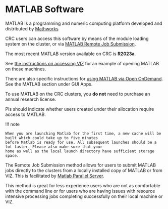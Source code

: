 # MATLAB Software

MATLAB is a programming and numeric computing platform developed and distributed by 
[Mathworks](https://www.mathworks.com/)

CRC users can access this software by means of the module loading system on the cluster, or via 
[MATLAB Remote Job Submission](matlab-remote-job-submission.md). 

The most recent MATLAB version available on CRC is **R2023a**.

See [the instructions on accessing VIZ](../../../web-portals/viz.md) for an example of opening MATLAB on those machines.

There are also specific instructions for [using MATLAB via Open OnDemand](../../../web-portals/open-ondemand.md). See 
the MATLAB section under GUI Apps.

To use MATLAB on the CRC clusters, you **do not** need to purchase an annual research license.

PIs should indicate whether users created under their allocation require access to MATLAB.

!!! note

    When you are launching Matlab for the first time, a new cache will be built which could take up to five minutes 
    before Matlab is ready for use. All subsequent launches should be a lot faster. Please also make sure that your 
    home as well as the local launch directory have sufficient storage space.

The Remote Job Submission method allows for users to submit MATLAB jobs directly to the clusters from a locally 
installed copy of MATLAB or from VIZ. This is facilitated by 
[Matlab Parallel Server](https://www.mathworks.com/products/matlab-parallel-server.html).

This method is great for less experience users who are not as comfortable with the command line or for users who are 
having issues with resource intensive processing jobs completing successfully on their local machine or VIZ.
